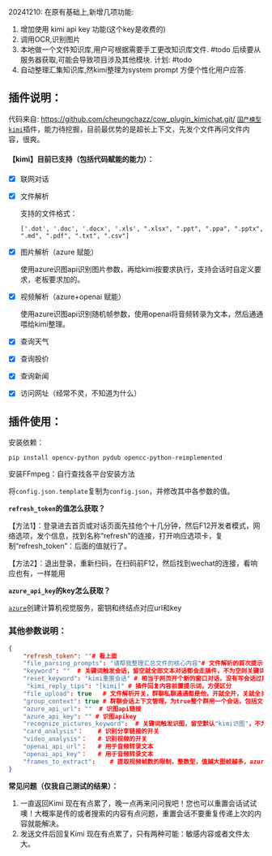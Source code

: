 20241210:
 在原有基础上,新增几项功能:
 1. 增加使用 kimi api key 功能(这个key是收费的)
 2. 调用OCR,识别图片
 3. 本地做一个文件知识库,用户可根据需要手工更改知识库文件. #todo 后续要从服务器获取,可能会导致项目涉及其他模块.
 计划: #todo
1. 自动整理汇集知识库,然kimi整理为system prompt 方便个性化用户应答.
    

## 插件说明：
代码来自: https://github.com/cheungchazz/cow_plugin_kimichat.git/
[`国产模型kimi`](https://kimi.moonshot.cn/)插件，能力待挖掘，目前最优势的是超长上下文，先发个文件再问文件内容，很爽。

#### 【kimi】目前已支持（包括代码赋能的能力）：

- [x] 联网对话

- [x] 文件解析

  支持的文件格式：

  ```
  ['.dot', '.doc', '.docx', '.xls', ".xlsx", ".ppt", ".ppa", ".pptx", ".md", ".pdf", ".txt", ".csv"]
  ```

- [x] 图片解析（azure 赋能）

  使用azure识图api识别图片参数，再给kimi按要求执行，支持会话时自定义要求，老板要求加的。

- [x] 视频解析（azure+openai 赋能）

  使用azure识图api识别随机帧参数，使用openai将音频转录为文本，然后通通喂给kimi整理。

- [x] 查询天气

- [x] 查询股价

- [x] 查询新闻

- [x] 访问网址（经常不灵，不知道为什么）



## 插件使用：

安装依赖：

```
pip install opencv-python pydub opencc-python-reimplemented
```

安装FFmpeg：自行查找各平台安装方法



将`config.json.template`复制为`config.json`，并修改其中各参数的值。



**`refresh_token`的值怎么获取？**

【方法1】：登录进去首页或对话页面先挂他个十几分钟，然后F12开发者模式，网络选项，发个信息，找到名称“refresh”的连接，打开响应选项卡，复制“refresh_token”：后面的值就行了。

【方法2】：退出登录，重新扫码，在扫码前F12，然后找到wechat的连接，看响应也有，一样能用



**`azure_api_key`的key怎么获取？**

[`azure`](https://portal.azure.com/#home)创建计算机视觉服务，密钥和终结点对应url和key

### 其他参数说明：

```json
{
    "refresh_token": ""# 看上面
    "file_parsing_prompts": "请帮我整理汇总文件的核心内容"# 文件解析的首次提示词，设置通用点，全局参数
    "keyword": ""  # 关键词触发会话，留空就全部文本对话都会走插件，不为空则关键词+空格会触发插件
    "reset_keyword": "kimi重置会话" # 相当于网页开个新的窗口对话，没有写会话过期逻辑，懒
     "kimi_reply_tips": "[kimi]" # 插件回复内容前置提示词，方便区分
    "file_upload": true   # 文件解析开关，群聊私聊通通都是他，开就全开，关就全关
    "group_context": true # 群聊会话上下文管理，为true整个群用一个会话，包括文件、视频解析
    "azure_api_url": ""  # 识图api链接
    "azure_api_key": "" # 识图apikey
    "recognize_pictures_keyword":  # 关键词触发识图，留空默认"kimi识图"，不为空则关键词+空格会触发识图
    "card_analysis"：   	# 识别分享链接的开关
    "video_analysis"：  	# 识别视频的开关
    "openai_api_url"：	# 用于音频转录文本
    "openai_api_key"：	# 用于音频转录文本
    "frames_to_extract":	# 提取视频帧数的限制，整数型，值越大图帧越多，azure的费用越高
}
```



**常见问题（仅我自己测试的结果）：**

1. 一直返回Kimi 现在有点累了，晚一点再来问问我吧！您也可以重置会话试试噢！大概率是传的或者搜索的内容有点问题，重置会话不要重复传递上次的内容就能解决。
2. 发送文件后回复Kimi 现在有点累了，只有两种可能：敏感内容或者文件太大。



